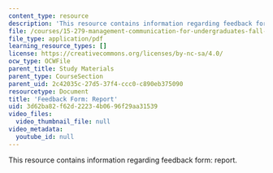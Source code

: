 ```yaml
---
content_type: resource
description: 'This resource contains information regarding feedback form: report.'
file: /courses/15-279-management-communication-for-undergraduates-fall-2012/3d62ba82f62d22234b0696f29aa31539_MIT15_279F12_reportFdbk.pdf
file_type: application/pdf
learning_resource_types: []
license: https://creativecommons.org/licenses/by-nc-sa/4.0/
ocw_type: OCWFile
parent_title: Study Materials
parent_type: CourseSection
parent_uid: 2c42035c-27d5-37f4-ccc0-c890eb375090
resourcetype: Document
title: 'Feedback Form: Report'
uid: 3d62ba82-f62d-2223-4b06-96f29aa31539
video_files:
  video_thumbnail_file: null
video_metadata:
  youtube_id: null
---
```

This resource contains information regarding feedback form: report.